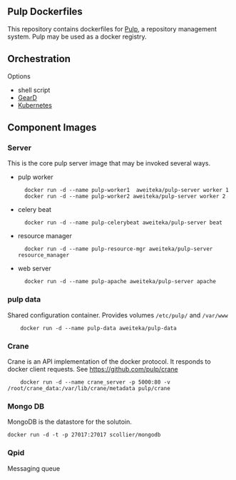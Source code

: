 ## Pulp Dockerfiles

This repository contains dockerfiles for [Pulp](http://pulpproject.org/), a repository management system. Pulp may be used as a docker registry.

## Orchestration
Options
* shell script
* [GearD](http://openshift.github.io/geard/)
* [Kubernetes](https://developers.google.com/compute/docs/containers#kubernetes)

## Component Images

### Server
This is the core pulp server image that may be invoked several ways.

* pulp worker

        docker run -d --name pulp-worker1  aweiteka/pulp-server worker 1
        docker run -d --name pulp-worker2 aweiteka/pulp-server worker 2

* celery beat

        docker run -d --name pulp-celerybeat aweiteka/pulp-server beat

* resource manager

        docker run -d --name pulp-resource-mgr aweiteka/pulp-server resource_manager

* web server

        docker run -d --name pulp-apache aweiteka/pulp-server apache

### pulp data
Shared configuration container. Provides volumes `/etc/pulp/` and `/var/www`

        docker run -d --name pulp-data aweiteka/pulp-data

### Crane
Crane is an API implementation of the docker protocol. It responds to docker client requests. See https://github.com/pulp/crane

        docker run -d --name crane_server -p 5000:80 -v /root/crane_data:/var/lib/crane/metadata pulp/crane

### Mongo DB
MongoDB is the datastore for the solutoin.

	docker run -d -t -p 27017:27017 scollier/mongodb

### Qpid
Messaging queue
